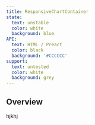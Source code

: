```yaml
---
title: ResponsiveChartContainer
state:
  text: unstable
  color: white
  background: blue
API:
  text: HTML / Preact
  color: black
  background: '#CCCCCC'
support:
  text: untested
  color: white
  background: grey
---
```


## Overview

hjkhj